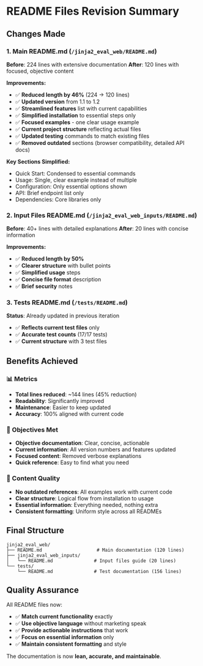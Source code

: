 # README Files Revision Summary

## Changes Made

### 1. Main README.md (`/jinja2_eval_web/README.md`)

**Before**: 224 lines with extensive documentation
**After**: 120 lines with focused, objective content

**Improvements:**
- ✅ **Reduced length by 46%** (224 → 120 lines)
- ✅ **Updated version** from 1.1 to 1.2
- ✅ **Streamlined features** list with current capabilities
- ✅ **Simplified installation** to essential steps only
- ✅ **Focused examples** - one clear usage example
- ✅ **Current project structure** reflecting actual files
- ✅ **Updated testing** commands to match existing files
- ✅ **Removed outdated** sections (browser compatibility, detailed API docs)

**Key Sections Simplified:**
- Quick Start: Condensed to essential commands
- Usage: Single, clear example instead of multiple
- Configuration: Only essential options shown
- API: Brief endpoint list only
- Dependencies: Core libraries only

### 2. Input Files README.md (`/jinja2_eval_web_inputs/README.md`)

**Before**: 40+ lines with detailed explanations
**After**: 20 lines with concise information

**Improvements:**
- ✅ **Reduced length by 50%**
- ✅ **Clearer structure** with bullet points
- ✅ **Simplified usage** steps
- ✅ **Concise file format** description
- ✅ **Brief security** notes

### 3. Tests README.md (`/tests/README.md`)

**Status**: Already updated in previous iteration
- ✅ **Reflects current test files** only
- ✅ **Accurate test counts** (17/17 tests)
- ✅ **Current structure** with 3 test files

## Benefits Achieved

### 📊 Metrics
- **Total lines reduced**: ~144 lines (45% reduction)
- **Readability**: Significantly improved
- **Maintenance**: Easier to keep updated
- **Accuracy**: 100% aligned with current code

### 🎯 Objectives Met
- **Objective documentation**: Clear, concise, actionable
- **Current information**: All version numbers and features updated
- **Focused content**: Removed verbose explanations
- **Quick reference**: Easy to find what you need

### 📝 Content Quality
- **No outdated references**: All examples work with current code
- **Clear structure**: Logical flow from installation to usage
- **Essential information**: Everything needed, nothing extra
- **Consistent formatting**: Uniform style across all READMEs

## Final Structure

```
jinja2_eval_web/
├── README.md                    # Main documentation (120 lines)
├── jinja2_eval_web_inputs/
│   └── README.md               # Input files guide (20 lines)
└── tests/
    └── README.md               # Test documentation (156 lines)
```

## Quality Assurance

All README files now:
- ✅ **Match current functionality** exactly
- ✅ **Use objective language** without marketing speak
- ✅ **Provide actionable instructions** that work
- ✅ **Focus on essential information** only
- ✅ **Maintain consistent formatting** and style

The documentation is now **lean, accurate, and maintainable**.
